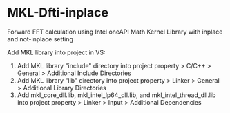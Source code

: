 # MKL-Dfti-inplace
Forward FFT calculation using Intel oneAPI Math Kernel Library with inplace and not-inplace setting 

Add MKL library into project in VS:
1. Add MKL library "include" directory into project property > C/C++ > General > Additional Include Directories
2. Add MKL library "lib" directory into project property > Linker > General > Additional Library Directories
3. Add mkl_core_dll.lib, mkl_intel_lp64_dll.lib, and mkl_intel_thread_dll.lib into project property > Linker > Input > Additional Dependencies

